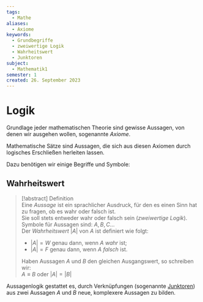 ```yaml
---
tags:
  - Mathe
aliases:
  - Axiome
keywords:
  - Grundbegriffe
  - zweiwertige Logik
  - Wahrheitswert
  - Junktoren
subject:
  - Mathematik1
semester: 1
created: 26. September 2023
---
```

 

# Logik

Grundlage jeder mathematischen Theorie sind gewisse Aussagen, von denen wir ausgehen wollen, sogenannte *Axiome*.

Mathematische Sätze sind Aussagen, die sich aus diesen Axiomen durch logisches Erschließen herleiten lassen.

Dazu benötigen wir einige Begriffe und Symbole:

## Wahrheitswert

> [!abstract] Definition  
> Eine *Aussage* ist ein sprachlicher Ausdruck, für den es einen Sinn hat zu fragen, ob es wahr oder falsch ist.  
> Sie soll stets entweder wahr oder falsch sein (*zweiwertige Logik*).  
> Symbole für Aussagen sind: $A, B, C\dots$  
> Der *Wahrheitswert* $|A|$ von $A$ ist definiert wie folgt:
> - $|A| = W$ genau dann, wenn $A$ *wahr* ist;
> - $|A| = F$ genau dann, wenn $A$ *falsch* ist.
> 
> Haben Aussagen $A$ und $B$ den gleichen Ausgangswert, so schreiben wir:  
> $A\equiv B$ oder $|A|=|B|$

Aussagenlogik gestattet es, durch Verknüpfungen (sogenannte [Junktoren](Junktor.md)) aus zwei Aussagen $A$ und $B$ neue, komplexere Aussagen zu bilden.
